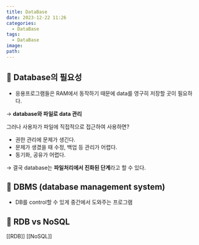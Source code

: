 ```yaml
---
title: DataBase
date: 2023-12-22 11:26
categories:
  - DataBase
tags:
  - DataBase
image: 
path:
---
```


## 🌈 Database의 필요성

- 응용프로그램들은 RAM에서 동작하기 때문에 data를 영구히 저장할 곳이 필요하다.

→ **database와 파일로 data 관리**

그러나 사용자가 파일에 직접적으로 접근하여 사용하면?

- 권한 관리에 문제가 생긴다.
- 문제가 생겼을 때 수정, 백업 등 관리가 어렵다.
- 동기화, 공유가 어렵다.

→ 결국 database는 **파일처리에서 진화된 단계**라고 할 수 있다.



## 🌈 DBMS (database management system)

- DB를 control할 수 있게 중간에서 도와주는 프로그램


## 🌈 RDB vs NoSQL
[[RDB]]
[[NoSQL]]